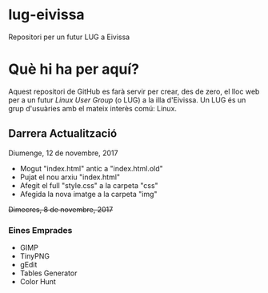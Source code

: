 # lug-eivissa
Repositori per un futur LUG a Eivissa

# Què hi ha per aquí?
Aquest repositori de GitHub es farà servir per crear, des de zero, el lloc web per a un futur _Linux User Group_ (o LUG) a la illa d'Eivissa. Un LUG és un grup d'usuàries amb el mateix interès comú: Linux. 

## Darrera Actualització
Diumenge, 12 de novembre, 2017
- Mogut "index.html" antic a "index.html.old"
- Pujat el nou arxiu "index.html"
- Afegit el full "style.css" a la carpeta "css"
- Afegida la nova imatge a la carpeta "img"

~~Dimecres, 8 de novembre, 2017~~

### Eines Emprades
- GIMP
- TinyPNG
- gEdit
- Tables Generator
- Color Hunt
